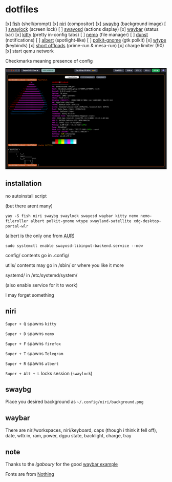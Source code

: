 # dotfiles
[x] [fish](https://fishshell.com/) (shell/prompt)
[x] [niri](https://github.com/YaLTeR/niri) (compositor)
[x] [swaybg](https://github.com/swaywm/swaybg) (background image)
[ ] [swaylock](https://github.com/swaywm/swaylock) (screen lock)
[ ] [swayosd](https://github.com/ErikReider/SwayOSD) (actions display)
[x] [waybar](https://github.com/Alexays/Waybar) (status bar)
[x] [kitty](https://sw.kovidgoyal.net/kitty/) (pretty in-config tabs)
[ ] [nemo](https://wiki.archlinux.org/title/Nemo) (file manager)
[ ] [dunst](https://github.com/dunst-project/dunst) (notifications)
[ ] [albert](https://albertlauncher.github.io/) (spotlight-like)
[ ] [polkit-gnome](https://wiki.archlinux.org/title/Polkit) (gtk polkit)
[x] [wtype](https://github.com/atx/wtype) (keybinds)
[x] [short offloads](https://wiki.archlinux.org/title/PRIME) (prime-run & mesa-run)
[x] charge limiter (90)
[x] start qemu network

Checkmarks meaning presence of config

![preview](preview2880x1800.png)

## installation
no autoinstall script

(but there arent many)

```
yay -S fish niri swaybg swaylock swayosd waybar kitty nemo nemo-fileroller albert polkit-gnome wtype xwayland-satellite xdg-desktop-portal-wlr
```

(albert is the only one from [AUR](https://aur.archlinux.org/packages/albert))

```
sudo systemctl enable swayosd-libinput-backend.service --now
```

config/ contents go in .config/

utils/ contents may go in /sbin/ or where you like it more

systemd/ in /etc/systemd/system/

(also enable service for it to work)

I may forget something

## niri

`Super + Q` spawns `kitty`

`Super + D` spawns `nemo`

`Super + F` spawns `firefox`

`Super + T` spawns `Telegram`

`Super + R` spawns `albert`

`Super + Alt + L` locks session (`swaylock`)

## swaybg

Place you desired background as `~/.config/niri/background.png`

## waybar

There are niri/workspaces, niri/keyboard, caps (though i think it fell off), date, wttr.in, ram, power, dgpu state, backlight, charge, tray

## note
Thanks to the *lgaboury* for the good [waybar example](https://github.com/lgaboury/Sway-Waybar-Install-Script)

Fonts are from [Nothing](https://nothing.by/)

